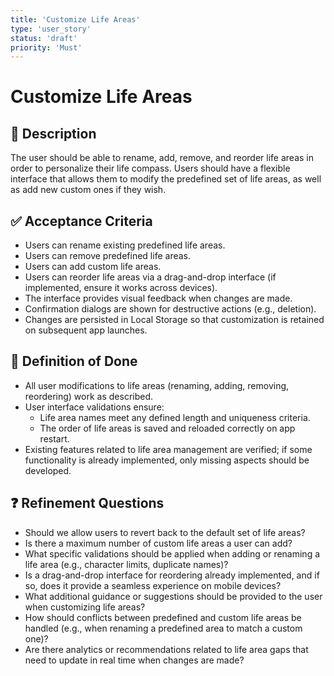 ```yaml
---
title: 'Customize Life Areas'
type: 'user_story'
status: 'draft'
priority: 'Must'
---
```


# Customize Life Areas

## 📌 Description

The user should be able to rename, add, remove, and reorder life areas in order to personalize their life compass. Users should have a flexible interface that allows them to modify the predefined set of life areas, as well as add new custom ones if they wish.

## ✅ Acceptance Criteria

- Users can rename existing predefined life areas.
- Users can remove predefined life areas.
- Users can add custom life areas.
- Users can reorder life areas via a drag-and-drop interface (if implemented, ensure it works across devices).
- The interface provides visual feedback when changes are made.
- Confirmation dialogs are shown for destructive actions (e.g., deletion).
- Changes are persisted in Local Storage so that customization is retained on subsequent app launches.

## 🎯 Definition of Done

- All user modifications to life areas (renaming, adding, removing, reordering) work as described.
- User interface validations ensure:
  - Life area names meet any defined length and uniqueness criteria.
  - The order of life areas is saved and reloaded correctly on app restart.
- Existing features related to life area management are verified; if some functionality is already implemented, only missing aspects should be developed.

## ❓ Refinement Questions

- Should we allow users to revert back to the default set of life areas?
- Is there a maximum number of custom life areas a user can add?
- What specific validations should be applied when adding or renaming a life area (e.g., character limits, duplicate names)?
- Is a drag-and-drop interface for reordering already implemented, and if so, does it provide a seamless experience on mobile devices?
- What additional guidance or suggestions should be provided to the user when customizing life areas?
- How should conflicts between predefined and custom life areas be handled (e.g., when renaming a predefined area to match a custom one)?
- Are there analytics or recommendations related to life area gaps that need to update in real time when changes are made?
